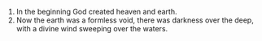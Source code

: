 1. In the beginning God created heaven and earth.
2. Now the earth was a formless void, there was darkness over the deep, with a divine wind sweeping over the waters.